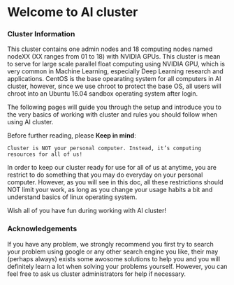 # Welcome to AI cluster
### Cluster Information
This cluster contains one admin nodes and 18 computing nodes named nodeXX (XX ranges from 01 to 18) with NVIDIA GPUs. This cluster is mean to serve for large scale parallel float computing using NVIDIA GPU, which is very common in Machine Learning, especially Deep Learning research and applications. CentOS is the base opearating system for all computers in AI cluster, however, since we use chroot to protect the base OS, all users will chroot into an Ubuntu 16.04 sandbox operating system after login.

The following pages will guide you through the setup and introduce you to the very basics of working with cluster and rules you should follow when using AI cluster.

Before further reading, please **Keep in mind**:

```Cluster is NOT your personal computer. Instead, it’s computing resources for all of us!```

In order to keep our cluster ready for use for all of us at anytime, you are restrict to do something that you may do everyday on your personal computer. However, as you will see in this doc, all these restrictions should NOT limit your work, as long as you change your usage habits a bit and understand basics of linux operating system.

Wish all of you have fun during working with AI cluster!

### Acknowledgements
If you have any problem, we strongly recommend you first try to search your problem using google or any other search engine you like, their may (perhaps always) exists some awosome solutions to help you and you will definitely learn a lot when solving your problems yourself. However, you can feel free to ask us cluster administrators for help if necessary.